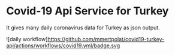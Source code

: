 # Covid-19 Api Service for Turkey
It gives many daily coronavirus data for Turkey as json output.

![daily workflow]https://github.com/mmertpolat/covid19-turkey-api/actions/workflows/covid19.yml/badge.svg
